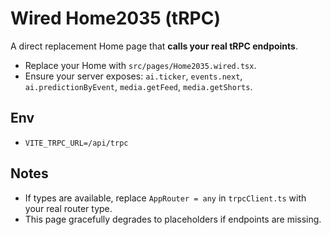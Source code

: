 
# Wired Home2035 (tRPC)
A direct replacement Home page that **calls your real tRPC endpoints**.
- Replace your Home with `src/pages/Home2035.wired.tsx`.
- Ensure your server exposes: `ai.ticker`, `events.next`, `ai.predictionByEvent`, `media.getFeed`, `media.getShorts`.

## Env
- `VITE_TRPC_URL=/api/trpc`

## Notes
- If types are available, replace `AppRouter = any` in `trpcClient.ts` with your real router type.
- This page gracefully degrades to placeholders if endpoints are missing.
